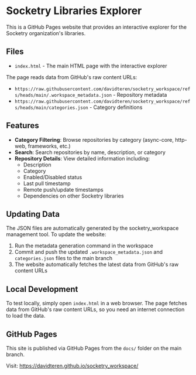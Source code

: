 # Socketry Libraries Explorer

This is a GitHub Pages website that provides an interactive explorer for the Socketry organization's libraries.

## Files

- `index.html` - The main HTML page with the interactive explorer

The page reads data from GitHub's raw content URLs:
- `https://raw.githubusercontent.com/davidteren/socketry_workspace/refs/heads/main/.workspace_metadata.json` - Repository metadata
- `https://raw.githubusercontent.com/davidteren/socketry_workspace/refs/heads/main/categories.json` - Category definitions

## Features

- **Category Filtering**: Browse repositories by category (async-core, http-web, frameworks, etc.)
- **Search**: Search repositories by name, description, or category
- **Repository Details**: View detailed information including:
  - Description
  - Category
  - Enabled/Disabled status
  - Last pull timestamp
  - Remote push/update timestamps
  - Dependencies on other Socketry libraries

## Updating Data

The JSON files are automatically generated by the socketry_workspace management tool. To update the website:

1. Run the metadata generation command in the workspace
2. Commit and push the updated `.workspace_metadata.json` and `categories.json` files to the main branch
3. The website automatically fetches the latest data from GitHub's raw content URLs

## Local Development

To test locally, simply open `index.html` in a web browser. The page fetches data from GitHub's raw content URLs, so you need an internet connection to load the data.

## GitHub Pages

This site is published via GitHub Pages from the `docs/` folder on the main branch.

Visit: https://davidteren.github.io/socketry_workspace/


